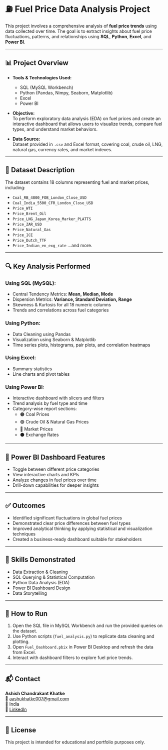 # ⛽ Fuel Price Data Analysis Project

This project involves a comprehensive analysis of **fuel price trends** using data collected over time. The goal is to extract insights about fuel price fluctuations, patterns, and relationships using **SQL**, **Python**, **Excel**, and **Power BI**.

---

## 📊 Project Overview

- **Tools & Technologies Used:**
  - SQL (MySQL Workbench)
  - Python (Pandas, Nimpy, Seaborn, Matplotlib)
  - Excel
  - Power BI

- **Objective:**  
  To perform exploratory data analysis (EDA) on fuel prices and create an interactive dashboard that allows users to visualize trends, compare fuel types, and understand market behaviors.

- **Data Source:**  
  Dataset provided in `.csv` and Excel format, covering coal, crude oil, LNG, natural gas, currency rates, and market indexes.

---

## 📁 Dataset Description

The dataset contains 18 columns representing fuel and market prices, including:

- `Coal_RB_4800_FOB_London_Close_USD`
- `Coal_India_5500_CFR_London_Close_USD`
- `Price_WTI`
- `Price_Brent_Oil`
- `Price_LNG_Japan_Korea_Marker_PLATTS`
- `Price_ZAR_USD`
- `Price_Natural_Gas`
- `Price_ICE`
- `Price_Dutch_TTF`
- `Price_Indian_en_exg_rate`
...and more.

---

## 🔍 Key Analysis Performed

### Using SQL (MySQL):
- Central Tendency Metrics: **Mean, Median, Mode**
- Dispersion Metrics: **Variance, Standard Deviation, Range**
- Skewness & Kurtosis for all 18 numeric columns
- Trends and correlations across fuel categories

### Using Python:
- Data Cleaning using Pandas
- Visualization using Seaborn & Matplotlib
- Time series plots, histograms, pair plots, and correlation heatmaps

### Using Excel:
- Summary statistics
- Line charts and pivot tables

### Using Power BI:
- Interactive dashboard with slicers and filters
- Trend analysis by fuel type and time
- Category-wise report sections:
  - 🟠 Coal Prices
  - 🟢 Crude Oil & Natural Gas Prices
  - 🔵 Market Prices
  - ⚫ Exchange Rates

---

## 📌 Power BI Dashboard Features

- Toggle between different price categories
- View interactive charts and KPIs
- Analyze changes in fuel prices over time
- Drill-down capabilities for deeper insights

---

## ✅ Outcomes

- Identified significant fluctuations in global fuel prices
- Demonstrated clear price differences between fuel types
- Improved analytical thinking by applying statistical and visualization techniques
- Created a business-ready dashboard suitable for stakeholders

---

## 🧠 Skills Demonstrated

- Data Extraction & Cleaning
- SQL Querying & Statistical Computation
- Python Data Analysis (EDA)
- Power BI Dashboard Design
- Data Storytelling

---

## 🚀 How to Run

1. Open the SQL file in MySQL Workbench and run the provided queries on the dataset.
2. Use Python scripts (`fuel_analysis.py`) to replicate data cleaning and plotting.
3. Open `Fuel_Dashboard.pbix` in Power BI Desktop and refresh the data from Excel.
4. Interact with dashboard filters to explore fuel price trends.

---

## 📬 Contact

**Ashish Chandrakant Khatke**  
📧 aashukhatke007@gmail.com  
📍 India  
🔗 [LinkedIn](https://www.linkedin.com/in/ashishkhatke)

---

## 📜 License

This project is intended for educational and portfolio purposes only.
